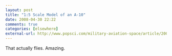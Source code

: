 ```yaml
---
layout: post  
title: "1:5 Scale Model of an A-10"  
date: 2008-04-30 22:22  
comments: true  
categories: [elsewhere]
external-url: http://www.popsci.com/military-aviation-space/article/2008-04/wing-men
---
```


That actually flies. Amazing.
